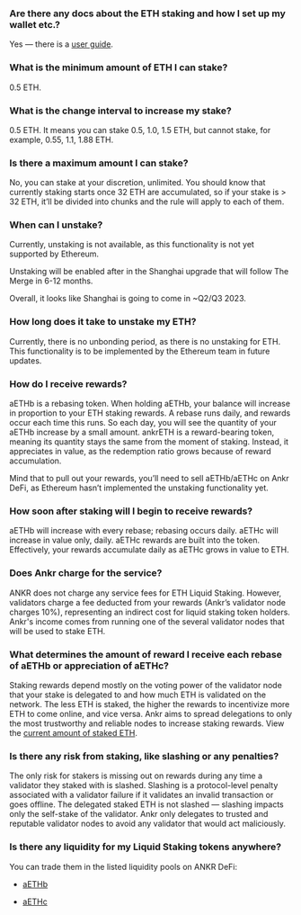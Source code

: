### Are there any docs about the ETH staking and how I set up my wallet etc.?

Yes — there is a [user guide](https://www.ankr.com/docs/staking/liquid-staking/eth/stake/).

### What is the minimum amount of ETH I can stake?

0.5 ETH.

### What is the change interval to increase my stake?

0.5 ETH. It means you can stake 0.5, 1.0, 1.5 ETH, but cannot stake, for example, 0.55, 1.1, 1.88 ETH.

### Is there a maximum amount I can stake?

No, you can stake at your discretion, unlimited. You should know that currently staking starts once 32 ETH are accumulated, so if your stake is > 32 ETH, it’ll be divided into chunks and the rule will apply to each of them.

### When can I unstake?

Currently, unstaking is not available, as this functionality is not yet supported by Ethereum.  

  

Unstaking will be enabled after in the Shanghai upgrade that will follow The Merge in 6-12 months.  

  

Overall, it looks like Shanghai is going to come in \~Q2/Q3 2023.

### How long does it take to unstake my ETH?

Currently, there is no unbonding period, as there is no unstaking for ETH. This functionality is to be implemented by the Ethereum team in future updates.

### How do I receive rewards?

aETHb is a rebasing token. When holding aETHb, your balance will increase in proportion to your ETH staking rewards. A rebase runs daily, and rewards occur each time this runs. So each day, you will see the quantity of your aETHb increase by a small amount. ankrETH is a reward-bearing token, meaning its quantity stays the same from the moment of staking. Instead, it appreciates in value, as the redemption ratio grows because of reward accumulation.  

  

Mind that to pull out your rewards, you’ll need to sell aETHb/aETHc on Ankr DeFi, as Ethereum hasn’t implemented the unstaking functionality yet.

### How soon after staking will I begin to receive rewards?

aETHb will increase with every rebase; rebasing occurs daily. aETHc will increase in value only, daily. aETHc rewards are built into the token. Effectively, your rewards accumulate daily as aETHc grows in value to ETH.

### Does Ankr charge for the service?

ANKR does not charge any service fees for ETH Liquid Staking. However, validators charge a fee deducted from your rewards (Ankr’s validator node charges 10%), representing an indirect cost for liquid staking token holders. Ankr's income comes from running one of the several validator nodes that will be used to stake ETH.

### What determines the amount of reward I receive each rebase of aETHb or appreciation of aETHc?

Staking rewards depend mostly on the voting power of the validator node that your stake is delegated to and how much ETH is validated on the network. The less ETH is staked, the higher the rewards to incentivize more ETH to come online, and vice versa. Ankr aims to spread delegations to only the most trustworthy and reliable nodes to increase staking rewards. View the [current amount of staked ETH](https://launchpad.ethereum.org/).

### Is there any risk from staking, like slashing or any penalties?

The only risk for stakers is missing out on rewards during any time a validator they staked with is slashed. Slashing is a protocol-level penalty associated with a validator failure if it validates an invalid transaction or goes offline. The delegated staked ETH is not slashed — slashing impacts only the self-stake of the validator. Ankr only delegates to trusted and reputable validator nodes to avoid any validator that would act maliciously.

### Is there any liquidity for my Liquid Staking tokens anywhere?

You can trade them in the listed liquidity pools on ANKR DeFi:

* [aETHb](https://www.ankr.com/staking/defi/?assets=aETHb)

* [aETHc](https://www.ankr.com/staking/defi/?assets=aETHc)
